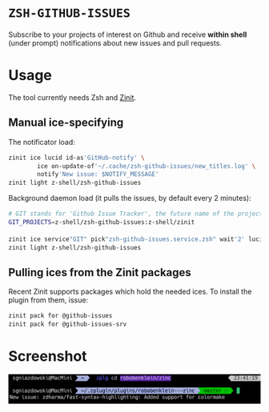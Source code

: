 # `ZSH-GITHUB-ISSUES`

Subscribe to your projects of interest on Github and receive **within shell** (under
prompt) notifications about new issues and pull requests.

# Usage

The tool currently needs Zsh and [Zinit](https://github.com/z-shell/zinit).

## Manual ice-specifying

The notificator load:
```zsh
zinit ice lucid id-as'GitHub-notify' \
        ice on-update-of'~/.cache/zsh-github-issues/new_titles.log' \
        notify'New issue: $NOTIFY_MESSAGE'
zinit light z-shell/zsh-github-issues
```

Background daemon load (it pulls the issues, by default every 2 minutes):
```zsh
# GIT stands for 'Github Issue Tracker', the future name of the project
GIT_PROJECTS=z-shell/zsh-github-issues:z-shell/zinit

zinit ice service"GIT" pick"zsh-github-issues.service.zsh" wait'2' lucid
zinit light z-shell/zsh-github-issues
```

## Pulling ices from the Zinit packages

Recent Zinit supports packages which hold the needed ices. To install the plugin from
them, issue:

```zsh
zinit pack for @github-issues
zinit pack for @github-issues-srv
```

# Screenshot

![screenshot](https://raw.githubusercontent.com/z-shell/zsh-github-issues/main/img/git.png)
<!-- vim:set tw=89: -->
